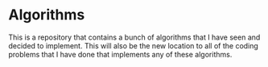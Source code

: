 # Algorithms
This is a repository that contains a bunch of algorithms that I have seen and decided to implement. 
This will also be the new location to all of the coding problems that I have done that implements any of these
algorithms.
